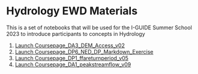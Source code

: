 # Hydrology EWD Materials

This is a set of notebooks that will be used for the I-GUIDE Summer School 2023 to introduce participants to concepts in Hydrology

1. [Launch Coursepage_DA3_DEM_Access_v02](https://jupyter.iguide.illinois.edu/hub/user-redirect/git-pull?repo=https%3A%2F%2Fgithub.com%2FI-GUIDE%2Fhydroewd&urlpath=lab%2Ftree%2Fhydroewd%2FCoursepage_DA3_DEM_Access_v2.ipynb+&branch=main)
2. [Launch Coursepage_DP6_NED_DP_Markdown_Exercise](https://jupyter.iguide.illinois.edu/hub/user-redirect/git-pull?repo=https%3A%2F%2Fgithub.com%2FI-GUIDE%2Fhydroewd&urlpath=lab%2Ftree%2Fhydroewd%2FCoursepage_DP6_NED_DP_Markdown_Exercise.ipynb+&branch=main)
3. [Launch Coursepage_DP1_ffareturnperiod_v05](https://jupyter.iguide.illinois.edu/hub/user-redirect/git-pull?repo=https%3A%2F%2Fgithub.com%2FI-GUIDE%2Fhydroewd&urlpath=lab%2Ftree%2Fhydroewd%2FCoursepage_DP1_ffareturnperiod_v05.ipynb+&branch=main)
4. [Launch Coursepage_DA1_peakstreamflow_v09](https://jupyter.iguide.illinois.edu/hub/user-redirect/git-pull?repo=https%3A%2F%2Fgithub.com%2FI-GUIDE%2Fhydroewd&urlpath=lab%2Ftree%2Fhydroewd%2FCoursepage_DA1_peakstreamflow_v09.ipynb+&branch=main)
